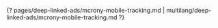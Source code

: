 {? pages/deep-linked-ads/mcrony-mobile-tracking.md | multilang/deep-linked-ads/mcrony-mobile-tracking.md ?}
